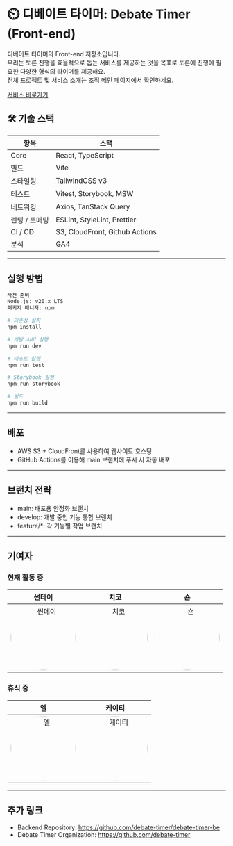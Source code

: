 # ⏲️ 디베이트 타이머: Debate Timer (Front-end)

디베이트 타이머의 Front-end 저장소입니다.  
우리는 토론 진행을 효율적으로 돕는 서비스를 제공하는 것을 목표로 토론에 진행에 필요한 다양한 형식의 타이머를 제공해요.  
전체 프로젝트 및 서비스 소개는 [조직 메인 페이지](https://github.com/debate-timer)에서 확인하세요.

[서비스 바로가기](https://www.debate-timer.com)

## 🛠️ 기술 스택

| 항목          | 스택                           |
| ------------- | ------------------------------ |
| Core          | React, TypeScript              |
| 빌드          | Vite                           |
| 스타일링      | TailwindCSS v3                 |
| 테스트        | Vitest, Storybook, MSW         |
| 네트워킹      | Axios, TanStack Query          |
| 린팅 / 포매팅 | ESLint, StyleLint, Prettier    |
| CI / CD       | S3, CloudFront, Github Actions |
| 분석          | GA4                            |

---

## 실행 방법

```bash
사전 준비
Node.js: v20.x LTS
패키지 매니저: npm

# 의존성 설치
npm install

# 개발 서버 실행
npm run dev

# 테스트 실행
npm run test

# Storybook 실행
npm run storybook

# 빌드
npm run build
```

---

## 배포

- AWS S3 + CloudFront를 사용하여 웹사이트 호스팅
- GitHub Actions를 이용해 main 브랜치에 푸시 시 자동 배포

---

## 브랜치 전략

- main: 배포용 안정화 브랜치
- develop: 개발 중인 기능 통합 브랜치
- feature/\*: 각 기능별 작업 브랜치

---

## 기여자

### 현재 활동 중

|                                                                                         **썬데이**                                                                                         |                                                                                          **치코**                                                                                           |                                                                                             **숀**                                                                                             |
| :----------------------------------------------------------------------------------------------------------------------------------------------------------------------------------------: | :-----------------------------------------------------------------------------------------------------------------------------------------------------------------------------------------: | :--------------------------------------------------------------------------------------------------------------------------------------------------------------------------------------------: |
| <a href="https://github.com/useon" target="_blank"><img src="https://avatars.githubusercontent.com/u/74897720?v=4" width="150" height="150" style="border-radius: 50%;" alt="썬데이"/></a> | <a href="https://github.com/jaeml06" target="_blank"><img src="https://avatars.githubusercontent.com/u/107801932?v=4" width="150" height="150" style="border-radius: 50%;" alt="치코"/></a> | <a href="https://github.com/i-meant-to-be" target="_blank"><img src="https://avatars.githubusercontent.com/u/77564014?v=4" width="150" height="150" style="border-radius: 50%;" alt="숀"/></a> |

### 휴식 중

|                                                                                            **엘**                                                                                             |                                                                                          **케이티**                                                                                           |
| :-------------------------------------------------------------------------------------------------------------------------------------------------------------------------------------------: | :-------------------------------------------------------------------------------------------------------------------------------------------------------------------------------------------: |
| <a href="https://github.com/eunwoo-levi" target="_blank"><img src="https://avatars.githubusercontent.com/u/162898956?v=4" width="150" height="150" style="border-radius: 50%;" alt="엘"/></a> | <a href="https://github.com/katie424" target="_blank"><img src="https://avatars.githubusercontent.com/u/80771814?v=4" width="150" height="150" style="border-radius: 50%;" alt="케이티"/></a> |

---

## 추가 링크

- Backend Repository: <https://github.com/debate-timer/debate-timer-be>
- Debate Timer Organization: <https://github.com/debate-timer>
